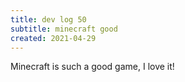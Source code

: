 ```yaml
---
title: dev log 50
subtitle: minecraft good
created: 2021-04-29
---
```


Minecraft is such a good game, I love it!
